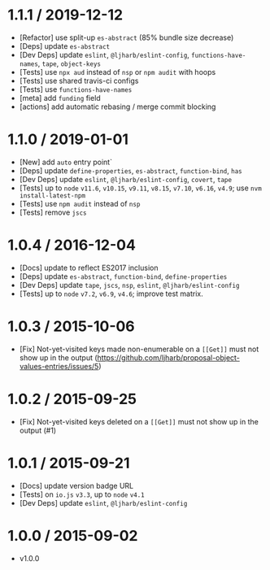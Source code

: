 1.1.1 / 2019-12-12
=================
  * [Refactor] use split-up `es-abstract` (85% bundle size decrease)
  * [Deps] update `es-abstract`
  * [Dev Deps] update `eslint`, `@ljharb/eslint-config`, `functions-have-names`, `tape`, `object-keys`
  * [Tests] use `npx aud` instead of `nsp` or `npm audit` with hoops
  * [Tests] use shared travis-ci configs
  * [Tests] use `functions-have-names`
  * [meta] add `funding` field
  * [actions] add automatic rebasing / merge commit blocking

1.1.0 / 2019-01-01
=================
  * [New] add `auto` entry point`
  * [Deps] update `define-properties`, `es-abstract`, `function-bind`, `has`
  * [Dev Deps] update `eslint`, `@ljharb/eslint-config`, `covert`, `tape`
  * [Tests] up to `node` `v11.6`, `v10.15`, `v9.11`, `v8.15`, `v7.10`, `v6.16`, `v4.9`; use `nvm install-latest-npm`
  * [Tests] use `npm audit` instead of `nsp`
  * [Tests] remove `jscs`

1.0.4 / 2016-12-04
=================
  * [Docs] update to reflect ES2017 inclusion
  * [Deps] update `es-abstract`, `function-bind`, `define-properties`
  * [Dev Deps] update `tape`, `jscs`, `nsp`, `eslint`, `@ljharb/eslint-config`
  * [Tests] up to `node` `v7.2`, `v6.9`, `v4.6`; improve test matrix.

1.0.3 / 2015-10-06
=================
  * [Fix] Not-yet-visited keys made non-enumerable on a `[[Get]]` must not show up in the output (https://github.com/ljharb/proposal-object-values-entries/issues/5)

1.0.2 / 2015-09-25
=================
  * [Fix] Not-yet-visited keys deleted on a `[[Get]]` must not show up in the output (#1)

1.0.1 / 2015-09-21
=================
  * [Docs] update version badge URL
  * [Tests] on `io.js` `v3.3`, up to `node` `v4.1`
  * [Dev Deps] update `eslint`, `@ljharb/eslint-config`

1.0.0 / 2015-09-02
=================
  * v1.0.0
